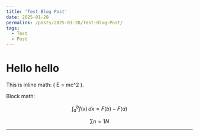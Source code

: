 ```yaml
---
title: 'Test Blog Post'
date: 2025-01-28
permalink: /posts/2025-01-28/Test-Blog-Post/
tags:
  - Test
  - Post
---
```


Hello hello
====================================

This is inline math: \( E = mc^2 \).

Block math:

$$
\int_a^b f(x) \, dx = F(b) - F(a)
$$

$$
\sum{n=1}{N}
$$

------
